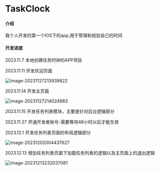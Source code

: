 # TaskClock

#### 介绍
我个人开发的第一个IOS下的app,用于管理和规划自己的时间 

#### 开发进度

2023.11.7 本地创建任务时钟的APP项目

2023.11.11 开发欢迎页面

![image-20231127213939822](https://p.ipic.vip/j3dsun.png)


2023.11.14 开发主页面

![image-20231127214024883](https://p.ipic.vip/a4jdkq.png)

2023.11.15 开发任务列表模块，主要是针对后台逻辑部分

2023.11.27 开通开发者账号-需要等待48小时以后才能生效

2023.12.1 开发任务列表页面的布局逻辑部分

![image-20231202004437627](https://p.ipic.vip/rn7n5y.png)

2023.12.13 增加任务列表页面下加载任务列表的逻辑以及主页面上的退出逻辑

![image-20231213232037081](https://p.ipic.vip/ud5to4.png)
